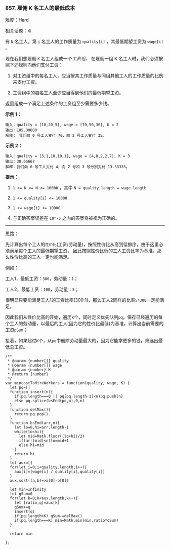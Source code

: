 ### 857. 雇佣 K 名工人的最低成本

难度：Hard

相关话题：`堆`

有  `N` 名工人。第 `i` 名工人的工作质量为 `quality[i]` ，其最低期望工资为 `wage[i]` 。



现在我们想雇佣 `K` 名工人组成一个*工资组。* 在雇佣一组 K 名工人时，我们必须按照下述规则向他们支付工资：




1. 对工资组中的每名工人，应当按其工作质量与同组其他工人的工作质量的比例来支付工资。

2. 工资组中的每名工人至少应当得到他们的最低期望工资。





返回组成一个满足上述条件的工资组至少需要多少钱。












**示例 1：** 



```
输入：quality = [10,20,5], wage = [70,50,30], K = 2
输出：105.00000
解释： 我们向 0 号工人支付 70，向 2 号工人支付 35。
```


**示例 2：** 



```
输入：quality = [3,1,10,10,1], wage = [4,8,2,2,7], K = 3
输出：30.66667
解释：我们向 0 号工人支付 4，向 2 号和 3 号分别支付 13.33333。
```






**提示：** 




1.  `1 <= K <= N <= 10000` ，其中 `N = quality.length = wage.length` 

2.  `1 <= quality[i] <= 10000` 

3.  `1 <= wage[i] <= 10000` 

4. 与正确答案误差在 `10^-5` 之内的答案将被视为正确的。






-----

思路：

先计算出每个工人的`性价比`(工资/劳动量)，按照性价比从高到低排序，由于这里必须满足每个工人的最低期望工资，
因此按照性价比低的工人工资比率为基准，那么性价比高的工人一定也能满足。

例如： 

工人1，最低工资：`300`，劳动量：`1`；

工人2，最低工资：`100`，劳动量：`5`；

很明显只要能满足工人1的工资比率(300:1)，那么工人2同样的比率`5*300`一定能满足。

因此我们从性价比高的开始，遍历`K`个，同时定义优先队列`pq`，保存已经遍历的每个工人的劳动量，以最后的工人(因为它的性价比最低)为基准，计算出当前需要的工资`pSum`；

接着，如果超过`K`个，从`pq`中删除劳动量最大的，因为它能拿更多的钱，筛选出最低总工资。

```
/**
 * @param {number[]} quality
 * @param {number[]} wage
 * @param {number} K
 * @return {number}
 */
var mincostToHireWorkers = function(quality, wage, K) {
  let pq=[]
  function insert(n){
    if(pq.length===0 || pq[pq.length-1]<n)pq.push(n)
    else pq.splice(bsEnd(pq,n),0,n)
  }
  function delMax(){
    return pq.pop()
  }
  function bsEnd(arr,n){
    let lo=0,hi=arr.length-1
    while(lo<hi){
      let mid=Math.floor((lo+hi)/2)
      if(arr[mid]<n)lo=mid+1
      else hi=mid
    }
    return hi
  }
  let aux=[]
  for(let i=0;i<quality.length;i++){
    aux[i]=[wage[i] / quality[i],quality[i]]
  }
  aux.sort((a,b)=>a[0]-b[0])

  let min=Infinity
  let qSum=0
  for(let k=0;k<aux.length;k++){
    let [ratio,q]=aux[k]   
    qSum+=q
    insert(q)
    if(pq.length>K) qSum-=delMax()
    if(pq.length===K) min=Math.min(min,ratio*qSum)
  }

  return min

};
```

